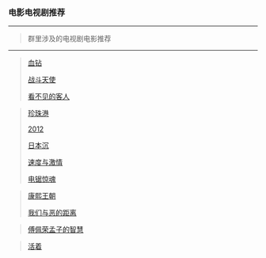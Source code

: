 ### 电影电视剧推荐
---
> 群里涉及的电视剧电影推荐

---
> [血钻]()
>
> [战斗天使]()
>
> [看不见的客人]()

> [珍珠港]()
>
> [2012]()
>
> [日本沉]()
>
> [速度与激情]()
>
> [电锯惊魂]()


> [康熙王朝]()
>
> [我们与恶的距离]()

> [傅佩荣孟子的智慧]()

> [活着](http://t.cn/Ai1cBM8c)
